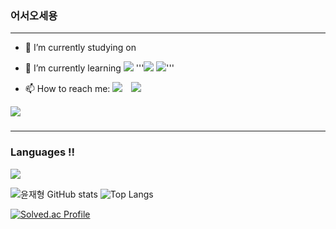 ### 어서오세용
---
- 🔭 I’m currently studying on 
- 🌱 I’m currently learning <img src="https://img.shields.io/badge/-A8B9CC?style=flat-square&logo=c&logoColor=white"/>  '''<img src="https://img.shields.io/badge/Python-3776AB?style=for-the-badge&logo=Python&logoColor=white"> <img src="https://img.shields.io/badge/JAVA-007396?style=for-the-badge&logo=java&logoColor=white">'''

- 📫 How to reach me: <a href="mailto:yoonwogud@gmail.com"><img src="https://img.shields.io/badge/Yoonwogud@gmail.com-EA4335?style=flat-square&logo=Gmail&logoColor=white&link=mailto:yoonwogud@gmail.com"/></a>
<a href="https://www.instagram.com/wogud210210/">   <img 
             src="http://img.shields.io/badge/wogud210210-white?style=flat&logo=Instagram&link=https://www.instagram.com/wogud210210/"
             style="height : auto; margin-left : 10px; margin-right : 10px;"/>
</a>
<a href="https://hits.seeyoufarm.com"><img src="https://hits.seeyoufarm.com/api/count/incr/badge.svg?url=https%3A%2F%2Fgithub.com%2Fblue1220&count_bg=%230A8902&title_bg=%23000000&icon=microbit.svg&icon_color=%23FF0000&title=%EB%B0%A9%EB%AC%B8%EC%9E%90+%EC%88%98&edge_flat=true"/></a>
        
        
###
---
### Languages !!

<img src="https://img.shields.io/badge/-A8B9CC?style=flat-square&logo=C&logoColor=white"/>

![윤재형 GitHub stats](https://github-readme-stats.vercel.app/api?username=wogud1220&show_icons=true&theme=tokyonight)            ![Top Langs](https://github-readme-stats.vercel.app/api/top-langs/?username=wogud1220&langs_count=10&layout=compact&theme=tokyonight&(https://github.com/wogud1220/github-readme-stats))


[![Solved.ac Profile](http://mazassumnida.wtf/api/v2/generate_badge?boj=blue1220)](https://solved.ac/blue1220/)
